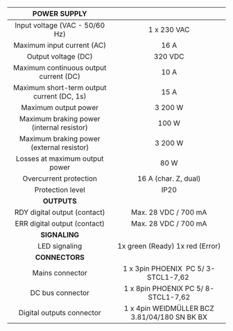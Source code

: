 | **POWER SUPPLY** |   |
| :---: | :---: |
| Input voltage (VAC - 50/60 Hz)  | 1 x 230 VAC  |
| Maximum input current (AC)  | 16 A |
| Output voltage (DC)  | 320 VDC  |
| Maximum continuous output current (DC)  | 10 A  |
| Maximum short-term output current (DC, 1s)  | 15 A  |
| Maximum output power  | 3 200 W  |
| Maximum braking power (internal resistor)  | 100 W  |
| Maximum braking power (external resistor)  | 3 200 W |
| Losses at maximum output power  | 80 W  |
| Overcurrent protection | 16 A (char. Z, dual) |
| Protection level | IP20 |
| **OUTPUTS** |   |
| RDY digital output (contact) | Max. 28 VDC / 700 mA |
| ERR digital output (contact) | Max. 28 VDC / 700 mA |
| **SIGNALING** |   |
| LED signaling | 1x green (Ready)  1x red (Error) |
| **CONNECTORS** |   |
| Mains connector | 1 x 3pin PHOENIX  PC 5/ 3-STCL1-7,62   |
| DC bus connector | 1 x 8pin PHOENIX PC 5/ 8-STCL1-7,62 |
| Digital outputs connector | 1 x 4pin WEIDMÜLLER BCZ 3.81/04/180 SN BK BX |
